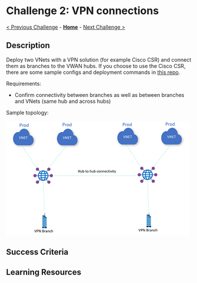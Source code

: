 # Challenge 2: VPN connections

[< Previous Challenge](./01-any_to_any.md) - **[Home](../README.md)** - [Next Challenge >](./03-isolated_vnet.md)

## Description

Deploy two VNets with a VPN solution (for example Cisco CSR) and connect them as branches to the VWAN hubs. If you choose to use the Cisco CSR, there are some sample configs and deployment commands in [this repo](./csr).

Requirements:

* Confirm connectivity between branches as well as between branches and VNets (same hub and across hubs)

Sample topology:

![topology](./Images/vwan02.png)

## Success Criteria

## Learning Resources